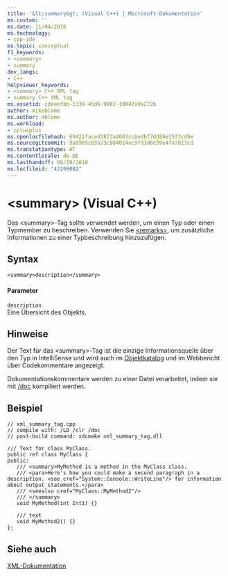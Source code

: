 ```yaml
---
title: '&lt;summary&gt; (Visual C++) | Microsoft-Dokumentation'
ms.custom: ''
ms.date: 11/04/2016
ms.technology:
- cpp-ide
ms.topic: conceptual
f1_keywords:
- <summary>
- summary
dev_langs:
- C++
helpviewer_keywords:
- <summary> C++ XML tag
- summary C++ XML tag
ms.assetid: cdeeefbb-1339-45d6-9002-10042a9a2726
author: mikeblome
ms.author: mblome
ms.workload:
- cplusplus
ms.openlocfilehash: 69421faced2873a4083cc6edbf7dd86e15f3cd9e
ms.sourcegitcommit: 9a0905c03a73c904014ec9fd3d6e59e4fa7813cd
ms.translationtype: HT
ms.contentlocale: de-DE
ms.lasthandoff: 08/29/2018
ms.locfileid: "43199082"
---
```

# <a name="ltsummarygt-visual-c"></a>&lt;summary&gt; (Visual C++)
Das \<summary>-Tag sollte verwendet werden, um einen Typ oder einen Typmember zu beschreiben. Verwenden Sie [\<remarks>](../ide/remarks-visual-cpp.md), um zusätzliche Informationen zu einer Typbeschreibung hinzuzufügen.  
  
## <a name="syntax"></a>Syntax  
  
```  
<summary>description</summary>  
```  
  
#### <a name="parameters"></a>Parameter  
 `description`  
 Eine Übersicht des Objekts.  
  
## <a name="remarks"></a>Hinweise  
 Der Text für das \<summary>-Tag ist die einzige Informationsquelle über den Typ in IntelliSense und wird auch im [Objektkatalog](https://msdn.microsoft.com/f89acfc5-1152-413d-9f56-3dc16e3f0470) und im Webbericht über Codekommentare angezeigt.  
  
 Dokumentationskommentare werden zu einer Datei verarbeitet, indem sie mit [/doc](../build/reference/doc-process-documentation-comments-c-cpp.md) kompiliert werden.  
  
## <a name="example"></a>Beispiel  
  
```  
// xml_summary_tag.cpp  
// compile with: /LD /clr /doc  
// post-build command: xdcmake xml_summary_tag.dll  
  
/// Text for class MyClass.  
public ref class MyClass {  
public:  
   /// <summary>MyMethod is a method in the MyClass class.  
   /// <para>Here's how you could make a second paragraph in a description. <see cref="System::Console::WriteLine"/> for information about output statements.</para>  
   /// <seealso cref="MyClass::MyMethod2"/>  
   /// </summary>  
   void MyMethod(int Int1) {}  
  
   /// text  
   void MyMethod2() {}  
};  
```  
  
## <a name="see-also"></a>Siehe auch  
 [XML-Dokumentation](../ide/xml-documentation-visual-cpp.md)